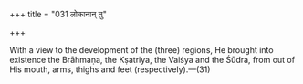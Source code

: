 +++
title = "031 लोकानान् तु"

+++

With a view to the development of the (three) regions, He brought into existence the Brāhmaṇa, the Kṣatriya, the Vaiśya and the Śūdra, from out of His mouth, arms, thighs and feet (respectively).—(31)
